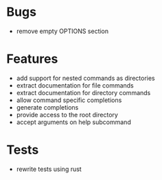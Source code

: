 # Bugs

- remove empty OPTIONS section

# Features

- add support for nested commands as directories
- extract documentation for file commands
- extract documentation for directory commands
- allow command specific completions
- generate completions
- provide access to the root directory
- accept arguments on help subcommand

# Tests

- rewrite tests using rust
